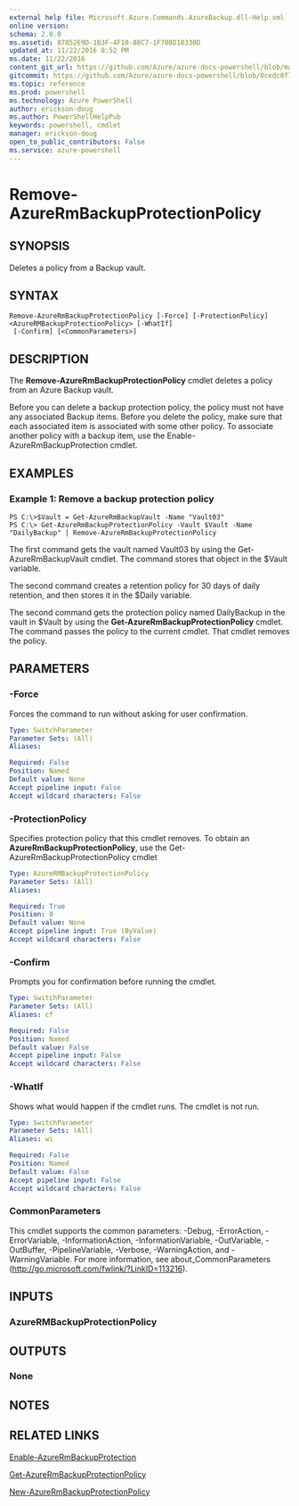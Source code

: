 ```yaml
---
external help file: Microsoft.Azure.Commands.AzureBackup.dll-Help.xml
online version: 
schema: 2.0.0
ms.assetid: 87852E9D-1B3F-4F10-88C7-1F708D18330D
updated_at: 11/22/2016 8:52 PM
ms.date: 11/22/2016
content_git_url: https://github.com/Azure/azure-docs-powershell/blob/master/azureps-cmdlets-docs/ResourceManager/AzureRM.Backup/v2.1.0/Remove-AzureRmBackupProtectionPolicy.md
gitcommit: https://github.com/Azure/azure-docs-powershell/blob/0cedc8f73bc96cf5ac4c69144e17b3de601fd3cc/azureps-cmdlets-docs/ResourceManager/AzureRM.Backup/v2.1.0/Remove-AzureRmBackupProtectionPolicy.md
ms.topic: reference
ms.prod: powershell
ms.technology: Azure PowerShell
author: erickson-doug
ms.author: PowerShellHelpPub
keywords: powershell, cmdlet
manager: erickson-doug
open_to_public_contributors: False
ms.service: azure-powershell
---
```


# Remove-AzureRmBackupProtectionPolicy

## SYNOPSIS
Deletes a policy from a Backup vault.

## SYNTAX

```
Remove-AzureRmBackupProtectionPolicy [-Force] [-ProtectionPolicy] <AzureRMBackupProtectionPolicy> [-WhatIf]
 [-Confirm] [<CommonParameters>]
```

## DESCRIPTION
The **Remove-AzureRmBackupProtectionPolicy** cmdlet deletes a policy from an Azure Backup vault.

Before you can delete a backup protection policy, the policy must not have any associated Backup items.
Before you delete the policy, make sure that each associated item is associated with some other policy.
To associate another policy with a backup item, use the Enable-AzureRmBackupProtection cmdlet.

## EXAMPLES

### Example 1: Remove a backup protection policy
```
PS C:\>$Vault = Get-AzureRmBackupVault -Name "Vault03"
PS C:\> Get-AzureRmBackupProtectionPolicy -Vault $Vault -Name "DailyBackup" | Remove-AzureRmBackupProtectionPolicy
```

The first command gets the vault named Vault03 by using the Get-AzureRmBackupVault cmdlet.
The command stores that object in the $Vault variable.

The second command creates a retention policy for 30 days of daily retention, and then stores it in the $Daily variable.

The second command gets the protection policy named DailyBackup in the vault in $Vault by using the **Get-AzureRmBackupProtectionPolicy** cmdlet.
The command passes the policy to the current cmdlet.
That cmdlet removes the policy.

## PARAMETERS

### -Force
Forces the command to run without asking for user confirmation.

```yaml
Type: SwitchParameter
Parameter Sets: (All)
Aliases: 

Required: False
Position: Named
Default value: None
Accept pipeline input: False
Accept wildcard characters: False
```

### -ProtectionPolicy
Specifies protection policy that this cmdlet removes.
To obtain an **AzureRmBackupProtectionPolicy**, use the Get-AzureRmBackupProtectionPolicy cmdlet

```yaml
Type: AzureRMBackupProtectionPolicy
Parameter Sets: (All)
Aliases: 

Required: True
Position: 0
Default value: None
Accept pipeline input: True (ByValue)
Accept wildcard characters: False
```

### -Confirm
Prompts you for confirmation before running the cmdlet.

```yaml
Type: SwitchParameter
Parameter Sets: (All)
Aliases: cf

Required: False
Position: Named
Default value: False
Accept pipeline input: False
Accept wildcard characters: False
```

### -WhatIf
Shows what would happen if the cmdlet runs.
The cmdlet is not run.

```yaml
Type: SwitchParameter
Parameter Sets: (All)
Aliases: wi

Required: False
Position: Named
Default value: False
Accept pipeline input: False
Accept wildcard characters: False
```

### CommonParameters
This cmdlet supports the common parameters: -Debug, -ErrorAction, -ErrorVariable, -InformationAction, -InformationVariable, -OutVariable, -OutBuffer, -PipelineVariable, -Verbose, -WarningAction, and -WarningVariable. For more information, see about_CommonParameters (http://go.microsoft.com/fwlink/?LinkID=113216).

## INPUTS

### AzureRMBackupProtectionPolicy

## OUTPUTS

### None

## NOTES

## RELATED LINKS

[Enable-AzureRmBackupProtection](xref:ResourceManager/AzureRM.Backup/v2.1.0/Enable-AzureRmBackupProtection.md)

[Get-AzureRmBackupProtectionPolicy](xref:ResourceManager/AzureRM.Backup/v2.1.0/Get-AzureRmBackupProtectionPolicy.md)

[New-AzureRmBackupProtectionPolicy](xref:ResourceManager/AzureRM.Backup/v2.1.0/New-AzureRmBackupProtectionPolicy.md)


